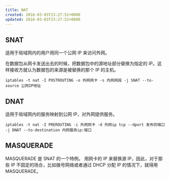 ```yaml
---
title: NAT
created: 2016-03-03T23:27:52+0800
updated: 2016-03-03T23:27:52+0800
---
```



## SNAT

适用于局域网内的用户用同一个公网 IP 来访问外网。

在数据包从网卡发送出去的时候，把数据包中的源地址部分替换为指定的 IP。这样接收方就认为数据包的来源是被替换的那个 IP 的主机。

`iptables -t nat -I POSTROUTING -o 外网网卡 -s 内网网段 -j SNAT --to-source 公网IP地址`

## DNAT

适用于局域网内的服务映射到公网 IP，对外网提供服务。

`iptables -t nat -I PREROUTING -i 外网网卡 -d 外网ip tcp --dport 发布的端口 -j DNAT --to-destination 内网服务ip:端口`

## MASQUERADE

MASQUERADE 是 SNAT 的一个特例。
用网卡的 IP 来替换源 IP，因此，对于那些 IP 不固定的场合，比如拨号网络或者通过 DHCP 分配 IP 的情况下，就得用 MASQUERADE。
